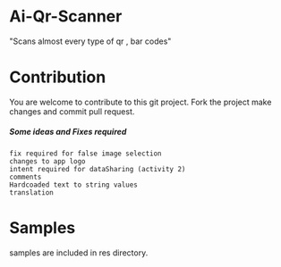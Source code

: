# Ai-Qr-Scanner

"Scans almost every type of qr , bar codes"


# Contribution

You are welcome to contribute to this git project. Fork the project make changes and commit pull request.

##### Some ideas and Fixes required
    fix required for false image selection
    changes to app logo
    intent required for dataSharing (activity 2)
    comments
    Hardcoaded text to string values 
    translation    


# Samples
   samples are included in res directory.

